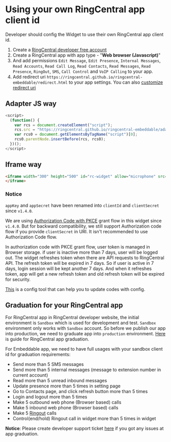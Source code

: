 # Using your own RingCentral app client id

Developer should config the Widget to use their own RingCentral app client id.

1. Create a [RingCentral developer free account](https://developer.ringcentral.com)
2. Create a RingCentral app with app type - "**Web browser (Javascript)**"
3. And add permissions `Edit Message`, `Edit Presence`, `Internal Messages`, `Read Accounts`, `Read Call Log`, `Read Contacts`, `Read Messages`, `Read Presence`, `RingOut`, `SMS`, `Call Control` and `VoIP Calling` to your app.
4. Add redirect uri `https://ringcentral.github.io/ringcentral-embeddable/redirect.html` to your app settings. You can also [customize redirect uri](customize-redirect-uri.md)

## Adapter JS way

```js
<script>
  (function() {
    var rcs = document.createElement("script");
    rcs.src = "https://ringcentral.github.io/ringcentral-embeddable/adapter.js?clientId=your_app_client_id&appServer=https://platform.devtest.ringcentral.com";
    var rcs0 = document.getElementsByTagName("script")[0];
    rcs0.parentNode.insertBefore(rcs, rcs0);
  })();
</script>
```

## Iframe way

```html
<iframe width="300" height="500" id="rc-widget" allow="microphone" src="https://ringcentral.github.io/ringcentral-embeddable/app.html?clientId=your_app_client_id&appServer=https://platform.devtest.ringcentral.com">
</iframe>
```

### Notice

`appKey` and `appSecret` have been renamed into `clientId` and `clientSecret` since `v1.4.0`.

We are using [Authorization Code with PKCE](https://medium.com/ringcentral-developers/use-authorization-code-pkce-for-ringcentral-api-in-client-app-e9108f04b5f0) grant flow in this widget since `v1.4.0`. But for backward compatibility, we still support Authorization code flow if you provide `clientSecret` in URI. It isn't recommended to use Authorization Code flow.

In authorization code with PKCE grant flow, user token is managed in Browser storage. if user is inactive more than 7 days, user will be logged out. The widget refreshes token when there are API requests to RingCentral API. The refresh token will be expired in 7 days. So if user is active in 7 days, login session will be kept another 7 days. And when it refreshes token, app will get a new refresh token and old refresh token will be expired for security.

[This](https://ringcentral.github.io/ringcentral-embeddable/) is a config tool that can help you to update codes with config.

## Graduation for your RingCentral app

For RingCentral app in RingCentral developer website, the initial environment is `Sandbox` which is used for development and test. `Sandbox` environment only works with `Sandbox` account. So before we publish our app into production, we need to graduate app into `production` environment. [Here](https://developers.ringcentral.com/guide/basics/production) is guide for RingCentral app graduation.

For Embeddable app, we need to have full usages with your sandbox client id for graduation requirements:

* Send more than 5 SMS messages
* Send more than 5 internal messages (message to extension number in current account)
* Read more than 5 unread inbound messages
* Update presence more than 5 times in setting page
* Go to Contacts page, and click refresh button more than 5 times
* Login and logout more than 5 times
* Make 5 outbound web phone (Browser based) calls
* Make 5 inbound web phone (Browser based) calls
* Make 5 [Ringout](interact-with-calling-settings.md#interact-with-calling-settings) calls
* Control(end/hold) Ringout call in widget more than 5 times in widget

**Notice**: Please create developer support ticket [here](https://developers.ringcentral.com/support/create-case) if you got any issues at app graduation.
